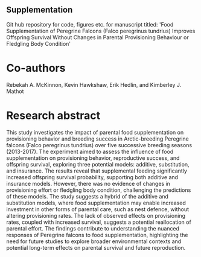 ## Supplementation
Git hub repository for code, figures etc. for manuscript titled: 'Food Supplementation of Peregrine Falcons (Falco peregrinus tundrius) Improves Offspring Survival Without Changes in Parental Provisioning Behaviour or Fledgling Body Condition'

# Co-authors 
Rebekah A. McKinnon,
Kevin Hawkshaw,
Erik Hedlin, and
Kimberley J. Mathot 

# Research abstract 
This study investigates the impact of parental food supplementation on provisioning behavior and breeding success in Arctic-breeding Peregrine falcons (Falco peregrinus tundrius) over five successive breeding seasons (2013-2017). The experiment aimed to assess the influence of food supplementation on provisioning behavior, reproductive success, and offspring survival, exploring three potential models: additive, substitution, and insurance. The results reveal that supplemental feeding significantly increased offspring survival probability, supporting both additive and insurance models. However, there was no evidence of changes in provisioning effort or fledgling body condition, challenging the predictions of these models. The study suggests a hybrid of the additive and substitution models, where food supplementation may enable increased investment in other forms of parental care, such as nest defence, without altering provisioning rates. The lack of observed effects on provisioning rates, coupled with increased survival, suggests a potential reallocation of parental effort. The findings contribute to understanding the nuanced responses of Peregrine falcons to food supplementation, highlighting the need for future studies to explore broader environmental contexts and potential long-term effects on parental survival and future reproduction. 

